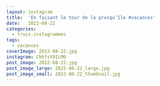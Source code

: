 ```yaml
---
layout: instagram
title:  'En faisant le tour de la presqu’île #vacances'
date:   2022-08-22
categories: 
  - trucs-instagrammes
tags:
  - vacances
coverImage: 2022-08-22.jpg
instagram: ChkfsY0ILM0
post_image: 2022-08-22.jpg
post_image_large: 2022-08-22_large.jpg
post_image_small: 2022-08-22_thumbnail.jpg
---
```



